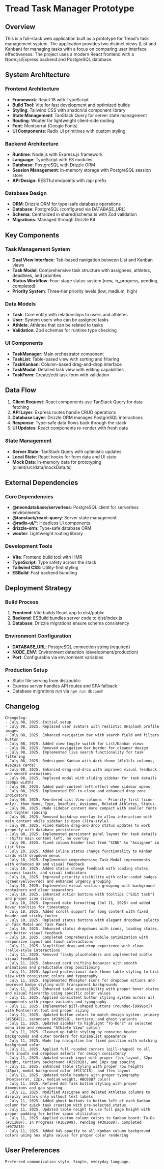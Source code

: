 # Tread Task Manager Prototype

## Overview

This is a full-stack web application built as a prototype for Tread's task management system. The application provides two distinct views (List and Kanban) for managing tasks with a focus on comparing user interface effectiveness. The project uses a modern React frontend with a Node.js/Express backend and PostgreSQL database.

## System Architecture

### Frontend Architecture
- **Framework**: React 18 with TypeScript
- **Build Tool**: Vite for fast development and optimized builds
- **Styling**: Tailwind CSS with shadcn/ui component library
- **State Management**: TanStack Query for server state management
- **Routing**: Wouter for lightweight client-side routing
- **Font**: Montserrat (Google Fonts)
- **UI Components**: Radix UI primitives with custom styling

### Backend Architecture
- **Runtime**: Node.js with Express.js framework
- **Language**: TypeScript with ES modules
- **Database**: PostgreSQL with Drizzle ORM
- **Session Management**: In-memory storage with PostgreSQL session store
- **API Design**: RESTful endpoints with /api prefix

### Database Design
- **ORM**: Drizzle ORM for type-safe database operations
- **Database**: PostgreSQL (configured via DATABASE_URL)
- **Schema**: Centralized in shared/schema.ts with Zod validation
- **Migrations**: Managed through Drizzle Kit

## Key Components

### Task Management System
- **Dual View Interface**: Tab-based navigation between List and Kanban views
- **Task Model**: Comprehensive task structure with assignees, athletes, deadlines, and priorities
- **Status Workflow**: Four-stage status system (new, in_progress, pending, completed)
- **Priority System**: Three-tier priority levels (low, medium, high)

### Data Models
- **Task**: Core entity with relationships to users and athletes
- **User**: System users who can be assigned tasks
- **Athlete**: Athletes that can be related to tasks
- **Validation**: Zod schemas for runtime type checking

### UI Components
- **TaskManager**: Main orchestrator component
- **TaskList**: Table-based view with sorting and filtering
- **TaskKanban**: Column-based drag-and-drop interface
- **TaskModal**: Detailed task view with editing capabilities
- **TaskForm**: Create/edit task form with validation

## Data Flow

1. **Client Request**: React components use TanStack Query for data fetching
2. **API Layer**: Express routes handle CRUD operations
3. **Database Layer**: Drizzle ORM manages PostgreSQL interactions
4. **Response**: Type-safe data flows back through the stack
5. **UI Updates**: React components re-render with fresh data

### State Management
- **Server State**: TanStack Query with optimistic updates
- **Local State**: React hooks for form data and UI state
- **Mock Data**: In-memory data for prototyping (client/src/data/mockData.ts)

## External Dependencies

### Core Dependencies
- **@neondatabase/serverless**: PostgreSQL client for serverless environments
- **@tanstack/react-query**: Server state management
- **@radix-ui/***: Headless UI components
- **drizzle-orm**: Type-safe database ORM
- **wouter**: Lightweight routing library

### Development Tools
- **Vite**: Frontend build tool with HMR
- **TypeScript**: Type safety across the stack
- **Tailwind CSS**: Utility-first styling
- **ESBuild**: Fast backend bundling

## Deployment Strategy

### Build Process
1. **Frontend**: Vite builds React app to dist/public
2. **Backend**: ESBuild bundles server code to dist/index.js
3. **Database**: Drizzle migrations ensure schema consistency

### Environment Configuration
- **DATABASE_URL**: PostgreSQL connection string (required)
- **NODE_ENV**: Environment detection (development/production)
- **Port**: Configurable via environment variables

### Production Setup
- Static file serving from dist/public
- Express server handles API routes and SPA fallback
- Database migrations run via `npm run db:push`

## Changelog

```
Changelog:
- July 08, 2025. Initial setup
- July 08, 2025. Replaced user avatars with realistic Unsplash profile images
- July 08, 2025. Enhanced navigation bar with search field and filters button
- July 08, 2025. Added view toggle switch for List/Kanban views
- July 08, 2025. Removed navigation bar border for cleaner design
- July 08, 2025. Implemented live search functionality for task filtering
- July 08, 2025. Redesigned Kanban with dark theme (#1c1c1c columns, #2a2a2a cards)
- July 08, 2025. Enhanced drag-and-drop with improved visual feedback and smooth animations
- July 08, 2025. Replaced modal with sliding sidebar for task details (500px width)
- July 08, 2025. Added push-content-left effect when sidebar opens
- July 08, 2025. Implemented ESC-to-close and enhanced drop zone indicators
- July 08, 2025. Reordered List View columns - Priority first (icon-only), then Name, Type, Deadline, Assignee, Related Athletes, Status
- July 08, 2025. Made sidebar content more compact with smaller fonts and tighter spacing
- July 08, 2025. Removed backdrop overlay to allow interaction with main content while sidebar is open (Jira-style)
- July 08, 2025. Fixed Kanban drag-and-drop status updates to work properly with database persistence
- July 08, 2025. Implemented persistent panel layout for task details - shifts main content left, no overlay
- July 08, 2025. Fixed column header text from "SINE" to "Assignee" in List View
- July 10, 2025. Added inline status change functionality to Kanban cards with dropdown menus
- July 10, 2025. Implemented comprehensive Task Modal improvements with enhanced UX and visual feedback
- July 10, 2025. Added status change feedback with loading states, success toasts, and visual indicators
- July 10, 2025. Improved priority visibility with color-coded badges (green/yellow/red) and enhanced urgency grouping
- July 10, 2025. Implemented visual section grouping with background containers and clear separators
- July 10, 2025. Enhanced action buttons with tooltips ("Edit task") and proper icon sizing
- July 10, 2025. Improved date formatting (Jul 11, 2025) and added hover tooltips for timestamps
- July 10, 2025. Added scroll support for long content with fixed header and sticky footer
- July 10, 2025. Replaced status buttons with elegant dropdown selects in Task Modal and Task Panel
- July 10, 2025. Enhanced status dropdowns with icons, loading states, and better visual feedback
- July 10, 2025. Completed comprehensive mobile optimization with responsive layout and touch interactions
- July 11, 2025. Simplified drag-and-drop experience with clean Trello-style interactions
- July 11, 2025. Removed flashy placeholders and implemented subtle visual feedback
- July 11, 2025. Enhanced card shifting behavior with smooth animations and predictable drop positioning
- July 11, 2025. Applied professional dark theme table styling to List View with consistent colors and typography
- July 11, 2025. Implemented Phosphor Icons for dropdown actions and improved badge styling with transparent backgrounds
- July 11, 2025. Enhanced table accessibility with proper hover states and visual hierarchy using specific color values
- July 11, 2025. Applied consistent button styling system across all components with proper variants and typography
- July 11, 2025. Implemented pill-shaped buttons (rounded-[9999px]) with Montserrat font and proper sizing
- July 11, 2025. Updated button colors to match design system: primary (#E5E4E1), secondary (#292928), tertiary, and ghost variants
- July 11, 2025. Updated sidebar to highlight "To-Do's" as selected menu item and removed "Athlete View" option
- July 11, 2025. Cleaned up table styling by removing header backgrounds and outer borders for minimalist appearance
- July 11, 2025. Made top navigation bar fixed position with matching background color
- July 11, 2025. Applied full rounded corners (pill-shaped) to all form inputs and dropdown selects for design consistency
- July 11, 2025. Updated search input with proper flex layout, 32px height, tertiary background (#292928), and 10px gap spacing
- July 11, 2025. Enhanced table styling with proper row heights (48px), modal background color (#1C1C1B), and flex layout
- July 11, 2025. Updated table headers with proper typography (Montserrat, 12px, medium weight, #BCBBB7 color)
- July 11, 2025. Refined Add Task button styling with proper dimensions and gap spacing
- July 11, 2025. Modified Assignee and Related Athletes columns to display avatars only without text labels
- July 11, 2025. Added ghost buttons to bottom left of each Kanban column for quick task creation with pre-selected status
- July 11, 2025. Updated table height to use full page height with proper padding for better space utilization
- July 11, 2025. Applied custom column colors to Kanban board: To-Do (#31180F), In Progress (#162949), Pending (#302608), Completed (#072A15)
- July 11, 2025. Added 64% opacity to all Kanban column background colors using hex alpha values for proper color rendering
```

## User Preferences

```
Preferred communication style: Simple, everyday language.
```